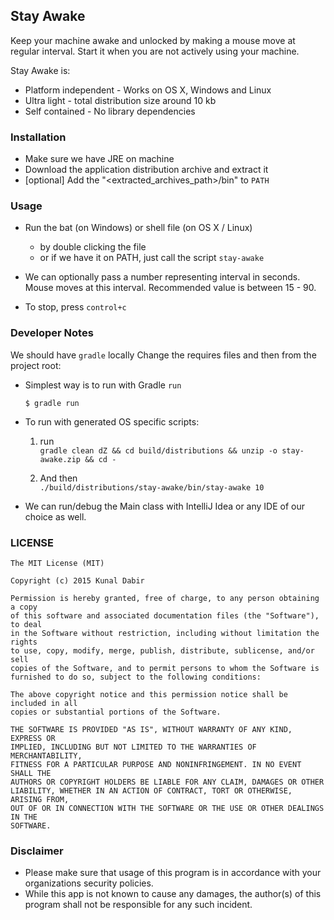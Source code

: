 Stay Awake
---------

Keep your machine awake and unlocked by making a mouse move at regular interval. Start it when you are not actively using 
your machine.

Stay Awake is:
* Platform independent - Works on OS X, Windows and Linux
* Ultra light - total distribution size around 10 kb
* Self contained - No library dependencies

### Installation

- Make sure we have JRE on machine
- Download the application distribution archive and extract it
- [optional] Add the "<extracted_archives_path>/bin" to `PATH` 


### Usage
* Run the bat (on Windows) or shell file (on OS X / Linux)
    - by double clicking the file
    - or if we have it on PATH, just call the script `stay-awake`
    
* We can optionally pass a number representing interval in seconds. Mouse moves at this interval. Recommended value is between 15 - 90. 

* To stop, press `control+c` 


### Developer Notes

We should have `gradle` locally Change the requires files and then from the project root:

- Simplest way is to run with Gradle `run`
    
    `$ gradle run`

- To run with generated OS specific scripts:
    1. run  
      `gradle clean dZ && cd build/distributions && unzip -o stay-awake.zip && cd -`
  
    2. And then   
      `./build/distributions/stay-awake/bin/stay-awake 10`

- We can run/debug the Main class with IntelliJ Idea or any IDE of our choice as well. 

### LICENSE

```
The MIT License (MIT)

Copyright (c) 2015 Kunal Dabir

Permission is hereby granted, free of charge, to any person obtaining a copy
of this software and associated documentation files (the "Software"), to deal
in the Software without restriction, including without limitation the rights
to use, copy, modify, merge, publish, distribute, sublicense, and/or sell
copies of the Software, and to permit persons to whom the Software is
furnished to do so, subject to the following conditions:

The above copyright notice and this permission notice shall be included in all
copies or substantial portions of the Software.

THE SOFTWARE IS PROVIDED "AS IS", WITHOUT WARRANTY OF ANY KIND, EXPRESS OR
IMPLIED, INCLUDING BUT NOT LIMITED TO THE WARRANTIES OF MERCHANTABILITY,
FITNESS FOR A PARTICULAR PURPOSE AND NONINFRINGEMENT. IN NO EVENT SHALL THE
AUTHORS OR COPYRIGHT HOLDERS BE LIABLE FOR ANY CLAIM, DAMAGES OR OTHER
LIABILITY, WHETHER IN AN ACTION OF CONTRACT, TORT OR OTHERWISE, ARISING FROM,
OUT OF OR IN CONNECTION WITH THE SOFTWARE OR THE USE OR OTHER DEALINGS IN THE
SOFTWARE.

```

### Disclaimer

- Please make sure that usage of this program is in accordance with your organizations security policies.
- While this app is not known to cause any damages, the author(s) of this program shall not be responsible for any such incident.
